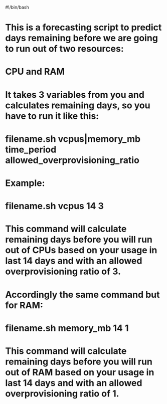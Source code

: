 #!/bin/bash
# This is a forecasting script to predict days remaining before we are going to run out of two resources: 
# CPU and RAM
# It takes 3 variables from you and calculates remaining days, so you have to run it like this:
# filename.sh vcpus|memory_mb time_period allowed_overprovisioning_ratio
# Example:
# filename.sh vcpus 14 3
# This command will calculate remaining days before you will run out of CPUs based on your usage in last 14 days and with an allowed overprovisioning ratio of 3.
# Accordingly the same command but for RAM:
# filename.sh memory_mb 14 1
# This command will calculate remaining days before you will run out of RAM based on your usage in last 14 days and with an allowed overprovisioning ratio of 1.
